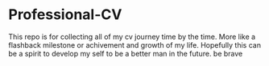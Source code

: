 # Professional-CV
This repo is for collecting all of my cv journey time by the time. More like a flashback milestone or achivement and growth of my life.
Hopefully this can be a spirit to develop my self to be a better man in the future.
be brave
